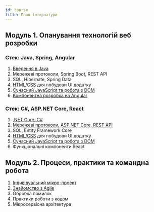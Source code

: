 ```yaml
---
id: course
title: План інтернатури
---
```


## Модуль 1. Опанування технологій веб розробки

### Стек: Java, Spring, Angular

1. [Введення в Java](java/README.md)
2. Мережеві протоколи, Spring Boot, REST API
3. SQL, Hibernate, Spring Data
4. [HTML/CSS](html-css/README.md) для побудови UI додатку
5. [Сучасний JavaScript та робота з DOM](javascript/README.md)
6. [Компонентна розробка на Angular](angular/README.md)

### Стек: C#, ASP.NET Core, React

1. [.NET Core, C#](csharp/README.md)
2. [Мережеві протоколи, ASP.NET Core, REST API](aspnet-core/README.md)
3. SQL, Entity Framework Core
4. [HTML/CSS](html-css/README.md) для побудови UI додатку
5. [Сучасний JavaScript та робота з DOM](javascript/README.md)
6. Функціональні компоненти React

## Модуль 2. Процеси, практики та командна робота

1. [Індивідуальний мікро-проект](micro-project/README.md)
2. [Знайомство з Agile](agile/README.md)
3. Обробка помилок
4. Практики роботи з кодом
5. Мікросервісна архітектура
